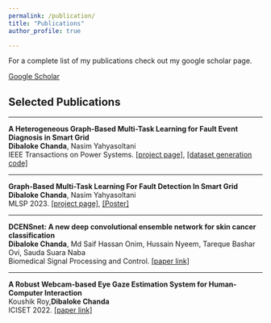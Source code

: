 ```yaml
---
permalink: /publication/
title: "Publications"
author_profile: true

---
```

For a complete list of my publications check out my google scholar page.

 <a href="https://scholar.google.com/citations?user=dO8bRn0AAAAJ&hl=en" target="_blank">Google Scholar</a> 

## Selected Publications
------
<b> A Heterogeneous Graph-Based Multi-Task Learning for Fault Event Diagnosis in Smart Grid </b>
<br><b>Dibaloke Chanda</b>, Nasim Yahyasoltani
<br>IEEE Transactions on Power Systems.  [[project page]](https://graphbasedmtl.github.io/heterogenous-graph-mtl-fault-diagonosis/), [[dataset generation code]](https://github.com/Machine-Learning-Optimization-Data-Lab/Graph-Based-Fault-Detection-Data-Generation)

------
<b> Graph-Based Multi-Task Learning For Fault Detection In Smart Grid </b>
<br><b>Dibaloke Chanda</b>, Nasim Yahyasoltani
<br>MLSP 2023. [[project page]](https://graph-based-mtl-fault-detection.github.io/), [[Poster]](https://drive.google.com/file/d/1nfBjpoZ2eipo_oYeew5BV9r738I0bPx6/view)

------

<b> DCENSnet: A new deep convolutional ensemble network for skin cancer classification </b>
<br><b>Dibaloke Chanda</b>, Md Saif Hassan Onim, Hussain Nyeem, Tareque Bashar Ovi, Sauda Suara Naba
<br>Biomedical Signal Processing and Control. [[paper link]](https://www.sciencedirect.com/science/article/pii/S1746809423011904)

------
<b> A Robust Webcam-based Eye Gaze Estimation System for Human-Computer Interaction </b>
<br> Koushik Roy,<b>Dibaloke Chanda</b>
<br>ICISET 2022. [[paper link]](https://ieeexplore.ieee.org/abstract/document/9775896)


